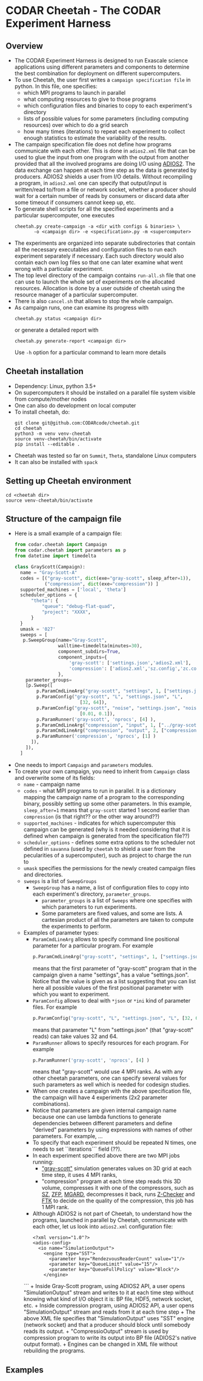 # CODAR Cheetah - The CODAR Experiment Harness

## Overview
* The CODAR Experiment Harness is designed to run Exascale science applications
  using different parameters and components to determine the best combination
  for deployment on different supercomputers.
* To use Cheetah, the user first writes a `campaign specification file` in python.
  In this file, one specifies:
  * which MPI programs to launch in parallel
  * what computing resources to give to those programs
  * which configuration files and binaries to copy to each experiment's directory
  * lists of possible values for some parameters (including computing resources) over which to do a grid search
  * how many times (iterations) to repeat each experiment to collect enough statistics
    to estimate the variability of the results.
* The campaign specification file does not define how programs communicate with each other.
  This is done in `adios2.xml` file that can be used to glue the input from one program
  with the output from another provided that all the involved programs are doing I/O using [ADIOS2](https://adios2.readthedocs.io/en/latest/index.html).
  The data exchange can happen at each time step as the data is generated by producers.
  ADIOS2 shields a user from I/O details. Without recompiling a program, in `adios2.xml` one
  can specify that output/input is written/read to/from a file or network socket, whether a producer should wait
  for a certain number of reads by consumers or discard data after some timeout if consumers cannot keep up, etc.
* To generate shell scripts for all the specified experiments and a particular supercomputer,
  one executes  
  ```
  cheetah.py create-campaign -a <dir with configs & binaries> \
  	     -o <campaign dir> -e <specification>.py -m <supercomputer>
  ```  
* The experiments are organized into separate subdirectories that contain
  all the necessary executables and configuration files to run each experiment separately if necessary.
  Each such directory would also contain each own log files so that one can later examine what went
  wrong with a particular experiment.
* The top level directory of the campaign contains `run-all.sh` file that one can use to launch
  the whole set of experiments on the allocated resources. Allocation is done by a user outside of cheetah using
  the resource manager of a particular supercomputer.
* There is also `cancel.sh` that allows to stop the whole campaign.
* As campaign runs, one can examine its progress with
  ```
  cheetah.py status <campaign dir>
  ```
  or generate a detailed report with
  ```
  cheetah.py generate-report <campaign dir>
  ```
  Use `-h` option for a particular command to learn more details

## Cheetah installation
* Dependency: Linux, python 3.5+
* On supercomputers it should be installed on a parallel file system visible from compute/mother nodes
* One can also do development on local computer
* To install cheetah, do:
  ```
  git clone git@github.com:CODARcode/cheetah.git
  cd cheetah          
  python3 -m venv venv-cheetah
  source venv-cheetah/bin/activate
  pip install --editable .
  ```
* Cheetah was tested so far on `Summit`, `Theta`, standalone Linux computers
* It can also be installed with `spack`

## Setting up Cheetah environment
   ```
   cd <cheetah dir>
   source venv-cheetah/bin/activate
   ```

## Structure of the campaign file
* Here is a small example of a campaign file:
  ```python
  from codar.cheetah import Campaign
  from codar.cheetah import parameters as p
  from datetime import timedelta

  class GrayScott(Campaign):
    name = "Gray-Scott-A"
    codes = [("gray-scott", dict(exe="gray-scott", sleep_after=1)),
             ("compression", dict(exe="compression")) ]
    supported_machines = ['local', 'theta']
    scheduler_options = {
        "theta": {
            "queue": "debug-flat-quad",
            "project": "XXXX",
        }
    }
    umask = '027'
    sweeps = [
     p.SweepGroup(name="Gray-Scott",
                  walltime=timedelta(minutes=30),
                  component_subdirs=True,
                  component_inputs={
                      'gray-scott': ['settings.json','adios2.xml'],
                      'compression': ['adios2.xml','sz.config','zc.config']
                  },
      parameter_groups=
      [p.Sweep([
          p.ParamCmdLineArg("gray-scott", "settings", 1, ["settings.json"]),
          p.ParamConfig("gray-scott", "L", "settings.json", "L",
                          [32, 64]),
          p.ParamConfig("gray-scott", "noise", "settings.json", "noise",
                          [0.01, 0.1]),
          p.ParamRunner('gray-scott', 'nprocs', [4] ),
          p.ParamCmdLineArg("compression", "input", 1, ["../gray-scott/gs.bp"]),
          p.ParamCmdLineArg("compression", "output", 2, ["compression.bp"]),
          p.ParamRunner('compression', 'nprocs', [1] )          
        ]),
      ]),
    ]
  ```
* One needs to import `Campaign` and `parameters` modules.
* To create your own campaign, you need to inherit from `Campaign` class and overwrite some of its fields:
  - `name` - campaign name
  - `codes` - what MPI programs to run in parallel.
    It is a dictionary mapping the campaign name of a program to the corresponding binary,
    possibly setting up some other parameters. In this example, `sleep_after=1` means that
    `gray-scott` started 1 second earlier than `compression` (is that right?? or the other way around??)
  - `supported_machines` - indicates for which supercomputer this campaign can be generated (why is it needed considering
    that it is defined when campaign is generated from the specification file??)
  - `scheduler_options` - defines some extra options to the scheduler not defined in `savanna`
    (used by `cheetah` to shield a user from the pecularities of a supercomputer), such as project
    to charge the run to
  - `umask` specifies the permissions for the newly created campaign files and directories.
  - `sweeps` is a list of `SweepGroups`
    + `SweepGroup` has a  name, a list of configuration files to copy into each experiment's directory,
      `parameter_groups`.
      * `parameter_groups` is a list of `Sweeps` where one specifies with which parameters to run experiments.
      * Some parameters are fixed values, and some are lists. A cartesian product of all the parameters are taken
	to compute the experiments to perform.
  - Examples of parameter types:
    + `ParamCmdLineArg` allows to specify command line positional parameter for a particular program.
      For example
      ```python
      p.ParamCmdLineArg("gray-scott", "settings", 1, ["settings.json"])
      ```
      means that the first parameter of "gray-scott" program that in the campaign given a name "settings", has a value
      "settings.json". Notice that the value is given as a list suggesting that you can list here all possible values
      of the first positional parameter with which you want to experiment.	 
    + `ParamConfig` allows to deal with `*json` or `*ini` kind of parameter files.
      For example
      ```python
      p.ParamConfig("gray-scott", "L", "settings.json", "L", [32, 64])
      ```
      means that parameter "L" from "settings.json" (that "gray-scott" reads) can take values 32 and 64.
    + `ParamRunner` allows to specify resources for each program.
      For example
      ```python
      p.ParamRunner('gray-scott', 'nprocs', [4] )
      ```
      means that "gray-scott" would use 4 MPI ranks. As with any other cheetah parameters, one can specify several
      values for such parameters as well which is needed for codesign studies.
    + When one creates a campaign with the above specification file, the campaign will have 4 experiments (2x2 parameter combinations).
    + Notice that parameters are given internal campaign name because one can use lambda functions to generate dependencies
      between different parameters and define "derived" parameters by using expressions with names of other parameters.
      For example, ...
    + To specify that each experiment should be repeated N times, one needs to set ``iterations``` field (??).
    + In each experiment specified above there are two MPI jobs running:
      - ["gray-scott"](https://github.com/pnorbert/adiosvm/tree/master/Tutorial/gray-scott) simulation  generates values on 3D grid at each time step, it uses 4 MPI ranks,
      - "compression" program at each time step
      	reads this 3D volume, compresses it with one of the compressors, such as [SZ](https://www.mcs.anl.gov/~shdi/download/sz-download.html),
	[ZFP](https://github.com/LLNL/zfp), [MGARD](https://github.com/CODARcode/MGARD.git), decompresses it back,
	runs [Z-Checker](https://github.com/CODARcode/Z-checker) and [FTK](https://github.com/CODARcode/ftk) to decide on the quality of
      	the compression, this job has 1 MPI rank.
    + Although ADIOS2 is not part of Cheetah, to understand how the programs, launched in parallel by Cheetah, communicate with each other,
      let us look into `adios2.xml` configuration file:
      ```
      <?xml version="1.0"?>
      <adios-config>
        <io name="SimulationOutput">
    	  <engine type="SST">
      	    <parameter key="RendezvousReaderCount" value="1"/>
      	    <parameter key="QueueLimit" value="15"/>
      	    <parameter key="QueueFullPolicy" value="Block"/>
    	  </engine>
  	</io>                                                                                                                                                                              
        <io name="CompressionOutput">                                                                                                                                                      
          <engine type="BPFile">                                                                                                                                                           
            <parameter key="RendezvousReaderCount" value="1"/>                                                                                                                             
            <parameter key="QueueLimit" value="15"/>
            <parameter key="QueueFullPolicy" value="Discard"/>
          </engine>
        </io>
      </adios-config>
      ```
    + Inside Gray-Scott program, using ADIOS2 API, a user opens "SimulationOutput" stream and writes to it at each time step without knowing what kind of I/O object it is: BP file, HDF5,
      network socket, etc.
    + Inside compression program, using ADIOS2 API, a user  opens "SimulationOutput" stream and reads from it at each time step
    + The above XML file specifies that  "SimulationOutput" uses "SST" engine (network socket) and that a producer should block until somebody reads its output.
    + "CompressioOutput" stream is used by compression program to write its output into BP file (ADIOS2's native output format).
    + Engines can be changed in XML file without rebuilding the programs.
## Examples
